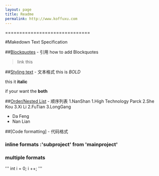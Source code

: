```yaml
---
layout: page
title: Readme
permalink: http://www.koffuxu.com
---
```

==============================


#Makedown Text Specification

##[Blockquotes](http://www.koffuxu.com) - 引用 
how to add Blockquotes

> link this

##[Styling text](http://www.koffuxu.com) - 文本格式
this is *BOLD*

this it **italic**

if your want the **both**

##[Order/Nested List](http://www.koffuxu.com) - 顺序列表
1.NanShan
  1.High Technology Parck
  2.She Kou
  3.Xi Li
2.FuTian
3.LongGang
  * Da Feng
  * Nan Lian

##[Code formatting] - 代码格式

### inline formats :'subproject' from 'mainproject'

### multiple formats

  '''
  int i = 0;
  i ++;
  '''

